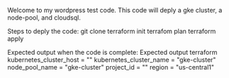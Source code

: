 Welcome to my wordpress test code.
This code will deply a gke cluster, a node-pool, and cloudsql.

Steps to deply the code:
git clone <repo>
terraform init
terrafom plan
terraform apply

Expected output when the code is complete:
Expected output terraform kubernetes_cluster_host = "<public-ipaddress>"
kubernetes_cluster_name = "gke-cluster"
node_pool_name = "gke-cluster"
project_id = "<project-name>"
region = "us-central1"
